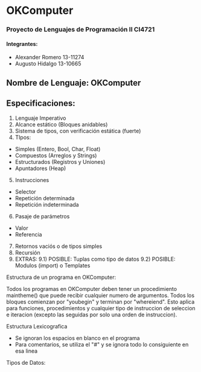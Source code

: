 # OKComputer

### Proyecto de Lenguajes de Programación II CI4721

#### Integrantes:
- Alexander Romero 13-11274
- Augusto Hidalgo 13-10665

## Nombre de Lenguaje: OKComputer
## Especificaciones:
1) Lenguaje Imperativo
2) Alcance estático (Bloques anidables)
3) Sistema de tipos, con verificación estática (fuerte)
4) TIpos:
  - Simples (Entero, Bool, Char, Float)
  - Compuestos (Arreglos y Strings)
  - Estructurados (Registros y Uniones)
  - Apuntadores (Heap)
 5) Instrucciones
  - Selector
  - Repetición determinada
  - Repetición indeterminada
 6) Pasaje de parámetros
  - Valor
  - Referencia
 7) Retornos vaciós o de tipos simples
 8) Recursión
 9) EXTRAS:
  9.1) POSIBLE: Tuplas como tipo de datos
  9.2) POSIBLE: Modulos (import) o Templates
  
  
Estructura de un programa en OKComputer:
      
Todos los programas en OKComputer deben tener un procedimiento maintheme() que puede recibir cualquier numero de argumentos. Todos los bloques comienzan por "youbegin" y terminan por "whereiend". Esto aplica para funciones, procedimientos y cualquier tipo de instruccion de seleccion e iteracion (excepto las seguidas por solo una orden de instruccion).

Estructura Lexicografica
- Se ignoran los espacios en blanco en el programa
- Para comentarios, se utiliza el "#" y se ignora todo lo consiguiente en esa linea

Tipos de Datos:

